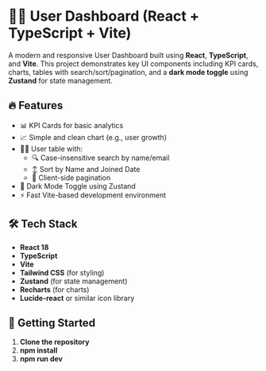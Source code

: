 # 🧑‍💻 User Dashboard (React + TypeScript + Vite)

A modern and responsive User Dashboard built using **React**, **TypeScript**, and **Vite**. This project demonstrates key UI components including KPI cards, charts, tables with search/sort/pagination, and a **dark mode toggle** using **Zustand** for state management.

## 🔥 Features

- 📊 KPI Cards for basic analytics
- 📈 Simple and clean chart (e.g., user growth)
- 🧑‍💼 User table with:
  - 🔍 Case-insensitive search by name/email
  - ↕️ Sort by Name and Joined Date
  - 📑 Client-side pagination
- 🌙 Dark Mode Toggle using Zustand
- ⚡️ Fast Vite-based development environment

## 🛠 Tech Stack

- **React 18**
- **TypeScript**
- **Vite**
- **Tailwind CSS** (for styling)
- **Zustand** (for state management)
- **Recharts** (for charts)
- **Lucide-react** or similar icon library

## 🚀 Getting Started

1. **Clone the repository**
2. **npm install**
3. **npm run dev**
   
